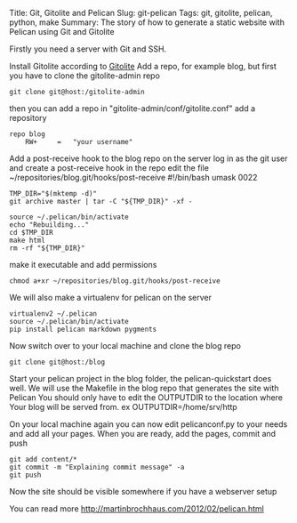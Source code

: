 Title: Git, Gitolite and Pelican
Slug: git-pelican
Tags: git, gitolite, pelican, python, make
Summary: The story of how to generate a static website with Pelican using Git and Gitolite

Firstly you need a server with Git and SSH.

Install Gitolite according to [Gitolite](https://github.com/sitaramc/gitolite#readme)
Add a repo, for example blog, but first you have to clone the gitolite-admin repo

	git clone git@host:/gitolite-admin

then you can add a repo
in "gitolite-admin/conf/gitolite.conf"
add a repository

	repo blog
		RW+		=	"your username"


Add a post-receive hook to the blog repo
on the server log in as the git user and create a post-receive hook in the repo
edit the file
~/repositories/blog.git/hooks/post-receive
	#!/bin/bash
	umask 0022

	TMP_DIR="$(mktemp -d)"
	git archive master | tar -C "${TMP_DIR}" -xf -

	source ~/.pelican/bin/activate
	echo "Rebuilding..."
	cd $TMP_DIR
	make html
	rm -rf "${TMP_DIR}"

make it executable and add permissions

	chmod a+xr ~/repositories/blog.git/hooks/post-receive


We will also make a virtualenv for pelican on the server

	virtualenv2 ~/.pelican
	source ~/.pelican/bin/activate
	pip install pelican markdown pygments


Now switch over to your local machine and clone the blog repo

	git clone git@host:/blog

Start your pelican project in the blog folder, the pelican-quickstart does well.
We will use the Makefile in the blog repo that generates the site with Pelican
You should only have to edit the OUTPUTDIR to the location where Your blog will be served from.
ex OUTPUTDIR=/home/srv/http

On your local machine again you can now edit pelicanconf.py to your needs and add all your pages.
When you are ready, add the pages, commit and push

	git add content/*
	git commit -m "Explaining commit message" -a
	git push

Now the site should be visible somewhere if you have a webserver setup

You can read more http://martinbrochhaus.com/2012/02/pelican.html